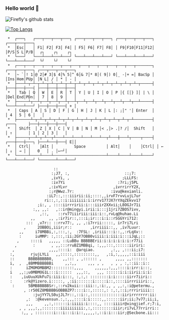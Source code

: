### Hello world 👋


![Firefly's github stats](https://github-readme-stats.vercel.app/api?username=Fierygit&show_icons=true&theme=radical)

[![Top Langs](https://github-readme-stats.vercel.app/api/top-langs/?username=anuraghazra&layout=compact)](https://github.com/anuraghazra/github-readme-stats)


```
 *  ┌───┐   ┌───┬───┬───┬───┐ ┌───┬───┬───┬───┐ ┌───┬───┬───┬───┐ ┌───┬───┬───┐
 *  │Esc│   │ F1│ F2│ F3│ F4│ │ F5│ F6│ F7│ F8│ │ F9│F10│F11│F12│ │P/S│S L│P/B│  ┌┐    ┌┐    ┌┐
 *  └───┘   └───┴───┴───┴───┘ └───┴───┴───┴───┘ └───┴───┴───┴───┘ └───┴───┴───┘  └┘    └┘    └┘
 *  ┌───┬───┬───┬───┬───┬───┬───┬───┬───┬───┬───┬───┬───┬───────┐ ┌───┬───┬───┐ ┌───┬───┬───┬───┐
 *  │~ `│! 1│@ 2│# 3│$ 4│% 5│^ 6│& 7│* 8│( 9│) 0│_ -│+ =│ BacSp │ │Ins│Hom│PUp│ │N L│ / │ * │ - │
 *  ├───┴─┬─┴─┬─┴─┬─┴─┬─┴─┬─┴─┬─┴─┬─┴─┬─┴─┬─┴─┬─┴─┬─┴─┬─┴─┬─────┤ ├───┼───┼───┤ ├───┼───┼───┼───┤
 *  │ Tab │ Q │ W │ E │ R │ T │ Y │ U │ I │ O │ P │{ [│} ]│ | \ │ │Del│End│PDn│ │ 7 │ 8 │ 9 │   │
 *  ├─────┴┬──┴┬──┴┬──┴┬──┴┬──┴┬──┴┬──┴┬──┴┬──┴┬──┴┬──┴┬──┴─────┤ └───┴───┴───┘ ├───┼───┼───┤ + │
 *  │ Caps │ A │ S │ D │ F │ G │ H │ J │ K │ L │: ;│" '│ Enter  │               │ 4 │ 5 │ 6 │   │
 *  ├──────┴─┬─┴─┬─┴─┬─┴─┬─┴─┬─┴─┬─┴─┬─┴─┬─┴─┬─┴─┬─┴─┬─┴────────┤     ┌───┐     ├───┼───┼───┼───┤
 *  │ Shift  │ Z │ X │ C │ V │ B │ N │ M │< ,│> .│? /│  Shift   │     │ ↑ │     │ 1 │ 2 │ 3 │   │
 *  ├─────┬──┴─┬─┴──┬┴───┴───┴───┴───┴───┴──┬┴───┼───┴┬────┬────┤ ┌───┼───┼───┐ ├───┴───┼───┤ E││
 *  │ Ctrl│    │Alt │         Space         │ Alt│    │    │Ctrl│ │ ← │ ↓ │ → │ │   0   │ . │←─┘│
 *  └─────┴────┴────┴───────────────────────┴────┴────┴────┴────┘ └───┴───┴───┘ └───────┴───┴───┘
```

                         ::
                        :;J7, :,                        ::;7:
                        ,ivYi, ,                       ;LLLFS:
                        :iv7Yi                       :7ri;j5PL
                       ,:ivYLvr                    ,ivrrirrY2X,
                       :;r@Wwz.7r:                :ivu@kexianli.
                      :iL7::,:::iiirii:ii;::::,,irvF7rvvLujL7ur
                     ri::,:,::i:iiiiiii:i:irrv177JX7rYXqZEkvv17
                  ;i:, , ::::iirrririi:i:::iiir2XXvii;L8OGJr71i
                :,, ,,:   ,::ir@mingyi.irii:i:::j1jri7ZBOS7ivv,
                   ,::,    ::rv77iiiriii:iii:i::,rvLq@huhao.Li
               ,,      ,, ,:ir7ir::,:::i;ir:::i:i::rSGGYri712:
             :::  ,v7r:: ::rrv77:, ,, ,:i7rrii:::::, ir7ri7Lri
            ,     2OBBOi,iiir;r::        ,irriiii::,, ,iv7Luur:
          ,,     i78MBBi,:,:::,:,  :7FSL: ,iriii:::i::,,:rLqXv::
          :      iuMMP: :,:::,:ii;2GY7OBB0viiii:i:iii:i:::iJqL;::
         ,     ::::i   ,,,,, ::LuBBu BBBBBErii:i:i:i:i:i:i:r77ii
        ,       :       , ,,:::rruBZ1MBBqi, :,,,:::,::::::iiriri:
       ,               ,,,,::::i:  @arqiao.       ,:,, ,:::ii;i7:
      :,       rjujLYLi   ,,:::::,:::::::::,,   ,:i,:,,,,,::i:iii
      ::      BBBBBBBBB0,    ,,::: , ,:::::: ,      ,,,, ,,:::::::
      i,  ,  ,8BMMBBBBBBi     ,,:,,     ,,, , ,   , , , :,::ii::i::
      :      iZMOMOMBBM2::::::::::,,,,     ,,,,,,:,,,::::i:irr:i:::,
      i   ,,:;u0MBMOG1L:::i::::::  ,,,::,   ,,, ::::::i:i:iirii:i:i:
      :    ,iuUuuXUkFu7i:iii:i:::, :,:,: ::::::::i:i:::::iirr7iiri::
      :     :rk@Yizero.i:::::, ,:ii:::::::i:::::i::,::::iirrriiiri::,
       :      5BMBBBBBBSr:,::rv2kuii:::iii::,:i:,, , ,,:,:i@petermu.,
            , :r50EZ8MBBBBGOBBBZP7::::i::,:::::,: :,:,::i;rrririiii::
                :jujYY7LS0ujJL7r::,::i::,::::::::::::::iirirrrrrrr:ii:
             ,:  :@kevensun.:,:,,,::::i:i:::::,,::::::iir;ii;7v77;ii;i,
             ,,,     ,,:,::::::i:iiiii:i::::,, ::::iiiir@xingjief.r;7:i,
          , , ,,,:,,::::::::iiiiiiiiii:,:,:::::::::iiir;ri7vL77rrirri::
           :,, , ::::::::i:::i:::i:i::,,,,,:,::i:i:::iir;@Secbone.ii::: 


<!--
**Fierygit/Fierygit** is a ✨ _special_ ✨ repository because its `README.md` (this file) appears on your GitHub profile.

Here are some ideas to get you started:

- 🔭 I’m currently working on ...
- 🌱 I’m currently learning ...
- 👯 I’m looking to collaborate on ...
- 🤔 I’m looking for help with ...
- 💬 Ask me about ...
- 📫 How to reach me: ...
- 😄 Pronouns: ...
- ⚡ Fun fact: ...
-->
